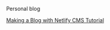 Personal blog

[Making a Blog with Netlify CMS Tutorial](https://www.gatsbyjs.org/tutorial/blog-netlify-cms-tutorial/)
